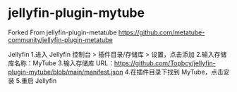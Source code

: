 # jellyfin-plugin-mytube
Forked From jellyfin-plugin-metatube
https://github.com/metatube-community/jellyfin-plugin-metatube


Jellyfin
1.进入 Jellyfin 控制台 > 插件目录/存储库 > 设置，点击添加
2.输入存储库名称：MyTube
3.输入存储库 URL：https://github.com/Topbcy/jellyfin-plugin-mytube/blob/main/manifest.json
4.在插件目录下找到 MyTube，点击安装
5.重启 Jellyfin
